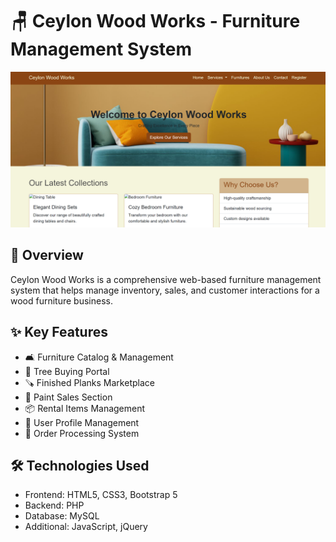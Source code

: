 # 🪑 Ceylon Wood Works - Furniture Management System 

![Furniture Banner](Assets/furniture.png)

## 🌟 Overview
Ceylon Wood Works is a comprehensive web-based furniture management system that helps manage inventory, sales, and customer interactions for a wood furniture business.

## ✨ Key Features
- 🛋️ Furniture Catalog & Management
- 🌳 Tree Buying Portal
- 🪚 Finished Planks Marketplace
- 🎨 Paint Sales Section
- 📦 Rental Items Management
- 👤 User Profile Management
- 🛒 Order Processing System

## 🛠️ Technologies Used
- Frontend: HTML5, CSS3, Bootstrap 5
- Backend: PHP
- Database: MySQL
- Additional: JavaScript, jQuery


